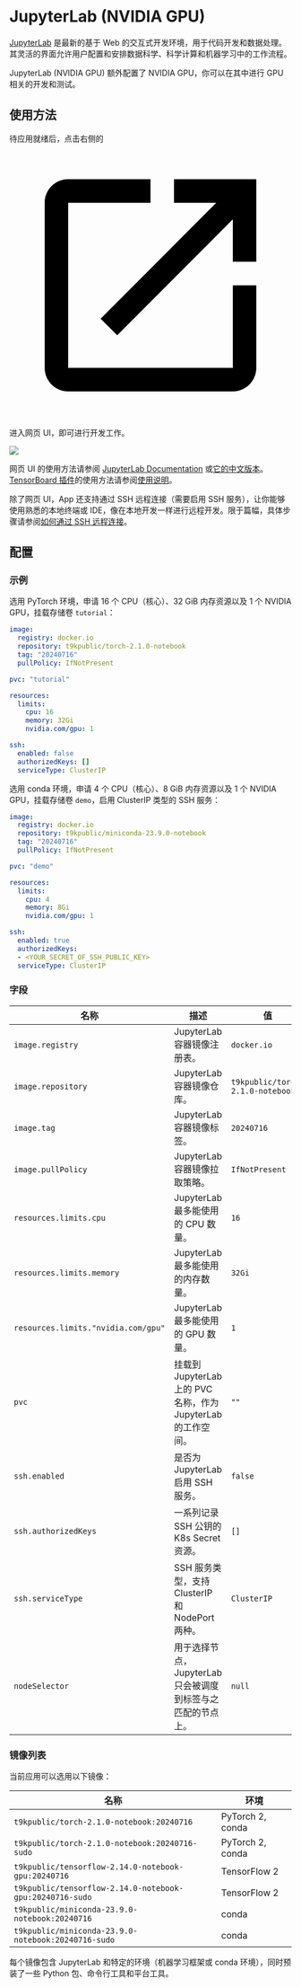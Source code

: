 # JupyterLab (NVIDIA GPU)

[JupyterLab](https://github.com/jupyterlab/jupyterlab) 是最新的基于 Web 的交互式开发环境，用于代码开发和数据处理。其灵活的界面允许用户配置和安排数据科学、科学计算和机器学习中的工作流程。

JupyterLab (NVIDIA GPU) 额外配置了 NVIDIA GPU，你可以在其中进行 GPU 相关的开发和测试。

## 使用方法

待应用就绪后，点击右侧的 <svg class="MuiSvgIcon-root MuiSvgIcon-colorPrimary MuiSvgIcon-fontSizeMedium css-jxtyyz" focusable="false" aria-hidden="true" viewBox="0 0 24 24" data-testid="OpenInNewIcon"><path d="M19 19H5V5h7V3H5c-1.11 0-2 .9-2 2v14c0 1.1.89 2 2 2h14c1.1 0 2-.9 2-2v-7h-2zM14 3v2h3.59l-9.83 9.83 1.41 1.41L19 6.41V10h2V3z"></path></svg> 进入网页 UI，即可进行开发工作。

![](https://s2.loli.net/2024/08/20/tZiw9cyL6a4Vbkz.png)

网页 UI 的使用方法请参阅 [JupyterLab Documentation](https://jupyterlab.readthedocs.io/en/latest/) 或[它的中文版本](https://jupyterlab.pythonlang.cn/en/latest/)。[TensorBoard 插件](https://github.com/HFAiLab/jupyterlab_tensorboard_pro)的使用方法请参阅[使用说明](https://github.com/HFAiLab/jupyterlab_tensorboard_pro/blob/v4.x/README.zh-cn.md#%E4%BD%BF%E7%94%A8%E8%AF%B4%E6%98%8E)。

除了网页 UI，App 还支持通过 SSH 远程连接（需要启用 SSH 服务），让你能够使用熟悉的本地终端或 IDE，像在本地开发一样进行远程开发。限于篇幅，具体步骤请参阅[如何通过 SSH 远程连接](https://t9k.github.io/ucman/latest/reference/faq/faq-in-jupyterlab-usage.html#%E5%A6%82%E4%BD%95%E9%80%9A%E8%BF%87-ssh-%E8%BF%9C%E7%A8%8B%E8%BF%9E%E6%8E%A5)。

## 配置

### 示例

选用 PyTorch 环境，申请 16 个 CPU（核心）、32 GiB 内存资源以及 1 个 NVIDIA GPU，挂载存储卷 `tutorial`：

```yaml
image:
  registry: docker.io
  repository: t9kpublic/torch-2.1.0-notebook
  tag: "20240716"
  pullPolicy: IfNotPresent

pvc: "tutorial"

resources:
  limits:
    cpu: 16
    memory: 32Gi
    nvidia.com/gpu: 1

ssh:
  enabled: false
  authorizedKeys: []
  serviceType: ClusterIP
```

选用 conda 环境，申请 4 个 CPU（核心）、8 GiB 内存资源以及 1 个 NVIDIA GPU，挂载存储卷 `demo`，启用 ClusterIP 类型的 SSH 服务：

```yaml
image:
  registry: docker.io
  repository: t9kpublic/miniconda-23.9.0-notebook
  tag: "20240716"
  pullPolicy: IfNotPresent

pvc: "demo"

resources:
  limits:
    cpu: 4
    memory: 8Gi
    nvidia.com/gpu: 1

ssh:
  enabled: true
  authorizedKeys:
  - <YOUR_SECRET_OF_SSH_PUBLIC_KEY>
  serviceType: ClusterIP
```

### 字段

| 名称                                | 描述                                                          | 值                               |
| ----------------------------------- | ------------------------------------------------------------- | -------------------------------- |
| `image.registry`                    | JupyterLab 容器镜像注册表。                                   | `docker.io`                      |
| `image.repository`                  | JupyterLab 容器镜像仓库。                                     | `t9kpublic/torch-2.1.0-notebook` |
| `image.tag`                         | JupyterLab 容器镜像标签。                                     | `20240716`                       |
| `image.pullPolicy`                  | JupyterLab 容器镜像拉取策略。                                 | `IfNotPresent`                   |
| `resources.limits.cpu`              | JupyterLab 最多能使用的 CPU 数量。                            | `16`                             |
| `resources.limits.memory`           | JupyterLab 最多能使用的内存数量。                             | `32Gi`                           |
| `resources.limits."nvidia.com/gpu"` | JupyterLab 最多能使用的 GPU 数量。                            | `1`                              |
| `pvc`                               | 挂载到 JupyterLab 上的 PVC 名称，作为 JupyterLab 的工作空间。 | `""`                             |
| `ssh.enabled`                       | 是否为 JupyterLab 启用 SSH 服务。                           | `false`                          |
| `ssh.authorizedKeys`                | 一系列记录 SSH 公钥的 K8s Secret 资源。                       | `[]`                             |
| `ssh.serviceType`                   | SSH 服务类型，支持 ClusterIP 和 NodePort 两种。               | `ClusterIP`                      |
| `nodeSelector`                      | 用于选择节点，JupyterLab 只会被调度到标签与之匹配的节点上。   | `null`                           |

### 镜像列表

当前应用可以选用以下镜像：

| 名称                                                     | 环境             |
| -------------------------------------------------------- | ---------------- |
| `t9kpublic/torch-2.1.0-notebook:20240716`                | PyTorch 2, conda |
| `t9kpublic/torch-2.1.0-notebook:20240716-sudo`           | PyTorch 2, conda |
| `t9kpublic/tensorflow-2.14.0-notebook-gpu:20240716`      | TensorFlow 2     |
| `t9kpublic/tensorflow-2.14.0-notebook-gpu:20240716-sudo` | TensorFlow 2     |
| `t9kpublic/miniconda-23.9.0-notebook:20240716`           | conda            |
| `t9kpublic/miniconda-23.9.0-notebook:20240716-sudo`      | conda            |

每个镜像包含 JupyterLab 和特定的环境（机器学习框架或 conda 环境），同时预装了一些 Python 包、命令行工具和平台工具。
